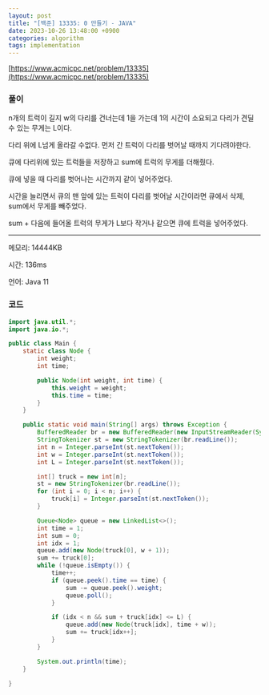 ```yaml
---
layout: post
title: "[백준] 13335: 0 만들기 - JAVA"
date: 2023-10-26 13:48:00 +0900
categories: algorithm
tags: implementation
---
```


[https://www.acmicpc.net/problem/13335](https://www.acmicpc.net/problem/13335)

### 풀이

n개의 트럭이 길지 w의 다리를 건너는데 1을 가는데 1의 시간이 소요되고 다리가 견딜 수 있는 무게는 L이다.

다리 위에 L넘게 올라갈 수없다. 먼저 간 트럭이 다리를 벗어날 때까지 기다려야한다.

큐에 다리위에 있는 트럭들을 저장하고 sum에 트럭의 무게를 더해줬다.

큐에 넣을 때 다리를 벗어나는 시간까지 같이 넣어주었다.

시간을 늘리면서 큐의 맨 앞에 있는 트럭이 다리를 벗어날 시간이라면 큐에서 삭제, sum에서 무게를 빼주었다.

sum + 다음에 들어올 트럭의 무게가 L보다 작거나 같으면 큐에 트럭을 넣어주었다.

---

메모리: 14444KB

시간: 136ms

언어: Java 11

### 코드

```java
import java.util.*;
import java.io.*;

public class Main {
    static class Node {
        int weight;
        int time;

        public Node(int weight, int time) {
            this.weight = weight;
            this.time = time;
        }
    }

    public static void main(String[] args) throws Exception {
        BufferedReader br = new BufferedReader(new InputStreamReader(System.in));
        StringTokenizer st = new StringTokenizer(br.readLine());
        int n = Integer.parseInt(st.nextToken());
        int w = Integer.parseInt(st.nextToken());
        int L = Integer.parseInt(st.nextToken());

        int[] truck = new int[n];
        st = new StringTokenizer(br.readLine());
        for (int i = 0; i < n; i++) {
            truck[i] = Integer.parseInt(st.nextToken());
        }

        Queue<Node> queue = new LinkedList<>();
        int time = 1;
        int sum = 0;
        int idx = 1;
        queue.add(new Node(truck[0], w + 1));
        sum += truck[0];
        while (!queue.isEmpty()) {
            time++;
            if (queue.peek().time == time) {
                sum -= queue.peek().weight;
                queue.poll();
            }

            if (idx < n && sum + truck[idx] <= L) {
                queue.add(new Node(truck[idx], time + w));
                sum += truck[idx++];
            }
        }

        System.out.println(time);
    }

}
```
